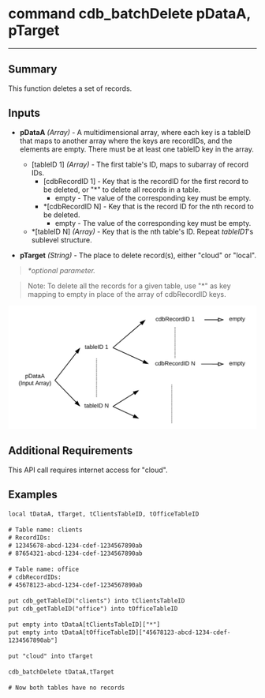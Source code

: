 # command cdb_batchDelete pDataA, pTarget
---
## Summary
This function deletes a set of records.

## Inputs
* **pDataA** *(Array)* - A multidimensional array, where each key is a tableID that maps to another array where the keys are recordIDs, and the elements are empty. There must be at least one tableID key in the array.
    * [tableID 1] *(Array)* - The first table's ID, maps to subarray of record IDs.
    	* [cdbRecordID 1] - Key that is the recordID for the first record to be deleted, or "*" to delete all records in a table. 
    		* empty - The value of the corresponding key must be empty.
    	* \*[cdbRecordID N] - Key that is the record ID for the nth record to be deleted.
    		* empty - The value of the corresponding key must be empty.
    * \*[tableID N] *(Array)* - Key that is the nth table's ID. Repeat *tableID1*'s sublevel structure.

* **pTarget** *(String)* - The place to delete record(s), either "cloud" or "local".

> _*optional parameter._

> Note: To delete all the records for a given table, use "\*" as key mapping to empty in place of the array of cdbRecordID keys.

![BatchDelete input diagram](images/BatchDeleteInput.svg)

## Additional Requirements
This API call requires internet access for "cloud".

## Examples
```livecodeserver
local tDataA, tTarget, tClientsTableID, tOfficeTableID
     
# Table name: clients				   		
# RecordIDs: 
# 12345678-abcd-1234-cdef-1234567890ab	   
# 87654321-abcd-1234-cdef-1234567890ab
     
# Table name: office
# cdbRecordIDs:
# 45678123-abcd-1234-cdef-1234567890ab

put cdb_getTableID("clients") into tClientsTableID                                       
put cdb_getTableID("office") into tOfficeTableID

put empty into tDataA[tClientsTableID]["*"]
put empty into tDataA[tOfficeTableID]["45678123-abcd-1234-cdef-1234567890ab"]
     
put "cloud" into tTarget

cdb_batchDelete tDataA,tTarget

# Now both tables have no records
```